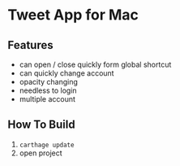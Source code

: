 # Tweet App for Mac

## Features
* can open / close quickly form global shortcut
* can quickly change account
* opacity changing
* needless to login
* multiple account

## How To Build
1. `carthage update`
2. open project

